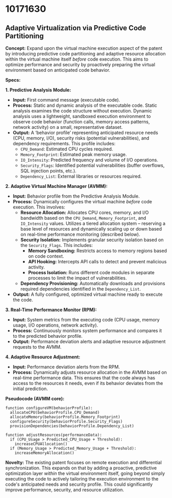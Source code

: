 # 10171630

## Adaptive Virtualization via Predictive Code Partitioning

**Concept:** Expand upon the virtual machine execution aspect of the patent by introducing predictive code partitioning and adaptive resource allocation within the virtual machine itself *before* code execution. This aims to optimize performance and security by proactively preparing the virtual environment based on anticipated code behavior.

**Specs:**

**1. Predictive Analysis Module:**

*   **Input:** First command message (executable code).
*   **Process:** Static and dynamic analysis of the executable code. Static analysis examines the code structure without execution. Dynamic analysis uses a lightweight, sandboxed execution environment to observe code behavior (function calls, memory access patterns, network activity) on a small, representative dataset.
*   **Output:** A ‘behavior profile’ representing anticipated resource needs (CPU, memory, I/O), security risks (potential vulnerabilities), and dependency requirements.  This profile includes:
    *   `CPU_Demand`: Estimated CPU cycles required.
    *   `Memory_Footprint`: Estimated peak memory usage.
    *   `IO_Intensity`: Predicted frequency and volume of I/O operations.
    *   `Security_Flags`: Identified potential vulnerabilities (buffer overflows, SQL injection points, etc.).
    *   `Dependency_List`: External libraries or resources required.

**2. Adaptive Virtual Machine Manager (AVMM):**

*   **Input:** Behavior profile from the Predictive Analysis Module.
*   **Process:**  Dynamically configures the virtual machine *before* code execution. This involves:
    *   **Resource Allocation:**  Allocates CPU cores, memory, and I/O bandwidth based on the `CPU_Demand`, `Memory_Footprint`, and `IO_Intensity` values. Utilizes a tiered allocation system – reserving a base level of resources and dynamically scaling up or down based on real-time performance monitoring (described below).
    *   **Security Isolation:**  Implements granular security isolation based on the `Security_Flags`. This includes:
        *   **Memory Sandboxing:** Restricts access to memory regions based on code context.
        *   **API Hooking:** Intercepts API calls to detect and prevent malicious activity.
        *   **Process Isolation:**  Runs different code modules in separate processes to limit the impact of vulnerabilities.
    *   **Dependency Provisioning:** Automatically downloads and provisions required dependencies identified in the `Dependency_List`.
*   **Output:** A fully configured, optimized virtual machine ready to execute the code.

**3. Real-Time Performance Monitor (RPM):**

*   **Input:** System metrics from the executing code (CPU usage, memory usage, I/O operations, network activity).
*   **Process:** Continuously monitors system performance and compares it to the predicted behavior profile.
*   **Output:** Performance deviation alerts and adaptive resource adjustment requests to the AVMM.

**4. Adaptive Resource Adjustment:**

*   **Input:** Performance deviation alerts from the RPM.
*   **Process:** Dynamically adjusts resource allocation in the AVMM based on real-time performance data. This ensures that the code always has access to the resources it needs, even if its behavior deviates from the initial prediction.

**Pseudocode (AVMM core):**

```
function configureVM(behaviorProfile):
  allocateCPU(behaviorProfile.CPU_Demand)
  allocateMemory(behaviorProfile.Memory_Footprint)
  configureSecurity(behaviorProfile.Security_Flags)
  provisionDependencies(behaviorProfile.Dependency_List)

function adjustResources(performanceData):
  if (CPU_Usage > Predicted_CPU_Usage + Threshold):
    increaseCPUAllocation()
  if (Memory_Usage > Predicted_Memory_Usage + Threshold):
    increaseMemoryAllocation()
```

**Novelty:** The existing patent focuses on remote execution and differential synchronization. This expands on that by adding a proactive, predictive optimization layer *within* the virtual environment itself, going beyond simply executing the code to actively tailoring the execution environment to the code's anticipated needs and security profile. This could significantly improve performance, security, and resource utilization.